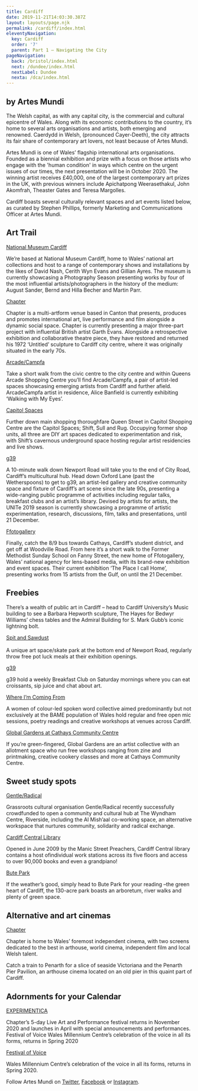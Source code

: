 ```yaml
---
title: Cardiff
date: 2019-11-21T14:03:30.387Z
layout: layouts/page.njk
permalink: /cardiff/index.html
eleventyNavigation:
  key: Cardiff
  order: '7'
  parent: Part 1 – Navigating the City
pageNavigation:
  back: /bristol/index.html
  next: /dundee/index.html
  nextLabel: Dundee
  nexta: /dca/index.html
---
```

## by Artes Mundi

The Welsh capital, as with any capital city, is the commercial and cultural epicentre of Wales. Along with its economic contributions to the country, it’s home to several arts organisations and artists, both emerging and renowned. Caerdydd in Welsh, (pronounced Cayer-Deeth), the city attracts its fair share of contemporary art lovers, not least because of Artes Mundi.

Artes Mundi is one of Wales’ flagship international arts organisations. Founded as a biennial exhibition and prize with a focus on those artists who engage with the &#39;human condition&#39; in ways which centre on the urgent issues of our times, the next presentation will be in October 2020. The winning artist receives £40,000, one of the largest contemporary art prizes in the UK, with previous winners include Apichatpong Weerasethakul, John Akomfrah, Theaster Gates and Teresa Margolles.

Cardiff boasts several culturally relevant spaces and art events listed below, as curated by Stephen Phillips, formerly Marketing and Communications Officer at Artes Mundi.

## Art Trail

[National Museum Cardiff](https://www.artrabbit.com/organisations/national-museum-cardiff)

We’re based at National Museum Cardiff, home to Wales’ national art collections and host to a range of contemporary shows and installations by the likes of David Nash, Cerith Wyn Evans and Gillian Ayres. The museum is currently showcasing a Photography Season presenting works by four of the most influential artists/photographers in the history of the medium: August Sander, Bernd and Hilla Becher and Martin Parr. 

[Chapter](https://www.artrabbit.com/organisations/chapter)

Chapter is a multi-artform venue based in Canton that presents, produces and promotes international art, live performance and film alongside a dynamic social space. Chapter is currently presenting a major three-part project with influential British artist Garth Evans. Alongside a retrospective exhibition and collaborative theatre piece, they have restored and returned his 1972 ‘Untitled’ sculpture to Cardiff city centre, where it was originally situated in the early 70s. 

[Arcade/Campfa](https://www.artrabbit.com/organisations/arcadecampfa)

Take a short walk from the civic centre to the city centre and within Queens Arcade Shopping Centre you’ll find Arcade/Campfa, a pair of artist-led spaces showcasing emerging artists from Cardiff and further afield. ArcadeCampfa artist in residence, Alice Banfield is currently exhibiting ‘Walking with My Eyes’. 

[Capitol Spaces](https://www.artrabbit.com/organisations/capitol-spaces)

Further down main shopping thoroughfare Queen Street in Capitol Shopping Centre are the Capitol Spaces; Shift, Sull and Rug. Occupying former shop units, all three are DIY art spaces dedicated to experimentation and risk, with Shift’s cavernous underground space hosting regular artist residencies and live shows.

[g39](https://www.artrabbit.com/organisations/g39)

A 10-minute walk down Newport Road will take you to the end of City Road, Cardiff’s multicultural hub. Head down Oxford Lane (past the Wetherspoons) to get to g39, an artist-led gallery and creative community space and fixture of Cardiff’s art scene since the late 90s, presenting a wide-ranging public programme of activities including regular talks, breakfast clubs and an artist’s library. Devised by artists for artists, the UNITe 2019 season is currently showcasing a programme of artistic experimentation, research, discussions, film, talks and presentations, until 21 December.

[Ffotogallery](https://www.artrabbit.com/organisations/ffotogallery)

Finally, catch the 8/9 bus towards Cathays, Cardiff’s student district, and get off at Woodville Road. From here it’s a short walk to the Former Methodist Sunday School on Fanny Street, the new home of Ffotogallery, Wales’ national agency for lens-based media, with its brand-new exhibition and event spaces. Their current exhibition ‘The Place I call Home’, presenting works from 15 artists from the Gulf, on until the 21 December.  

## Freebies

There’s a wealth of public art in Cardiff – head to Cardiff University’s Music building to see a Barbara Hepworth sculpture, The Hayes for Bedwyr Williams’ chess tables and the Admiral Building for S. Mark Gubb’s iconic lightning bolt.

[Spit and Sawdust](https://www.facebook.com/spitandsawdust)\
\
A unique art space/skate park at the bottom end of Newport Road, regularly throw free pot luck meals at their exhibition openings.

[g39](https://www.artrabbit.com/organisations/g39)

g39 hold a weekly Breakfast Club on Saturday mornings where you can eat croissants, sip juice and chat about art.

[Where I’m Coming From](https://www.facebook.com/whereimcomingfrom/)

A women of colour-led spoken word collective aimed predominantly but not exclusively at the BAME population of Wales hold regular and free open mic sessions, poetry readings and creative workshops at venues across Cardiff. 

[Global Gardens at Cathays Community Centre](https://www.globalgardensproject.co.uk/)

If you’re green-fingered, Global Gardens are an artist collective with an allotment space who run free workshops ranging from zine and printmaking, creative cookery classes and more at Cathays Community Centre.

## Sweet study spots

[Gentle/Radical](https://www.artrabbit.com/organisations/gentleradical)

Grassroots cultural organisation Gentle/Radical recently successfully crowdfunded to open a community and cultural hub at The Wyndham Centre, Riverside, including the Al Mish’aal co-working space, an alternative workspace that nurtures community, solidarity and radical exchange. 

[Cardiff Central Library](https://www.visitcardiff.com/entertainment/cardiff-central-library/)

Opened in June 2009 by the Manic Street Preachers, Cardiff Central library contains a host ofindividual work stations across its five floors and access to over 90,000 books and even a grandpiano!

[Bute Park](http://bute-park.com/)

If the weather’s good, simply head to Bute Park for your reading –the green heart of Cardiff, the 130-acre park boasts an arboretum, river walks and plenty of green space.

## Alternative and art cinemas

[Chapter](https://www.artrabbit.com/organisations/chapter)

Chapter is home to Wales’ foremost independent cinema, with two screens dedicated to the best in arthouse, world cinema, independent film and local Welsh talent. 

Catch a train to Penarth for a slice of seaside Victoriana and the Penarth Pier Pavilion, an arthouse cinema located on an old pier in this quaint part of Cardiff.

## Adornments for your Calendar

[EXPERIMENTICA](https://www.facebook.com/experimenticafestival/)

Chapter’s 5-day Live Art and Performance festival returns in November 2020 and launches in April with special announcements and performances. Festival of Voice Wales Millennium Centre’s celebration of the voice in all its forms, returns in Spring 2020

[Festival of Voice](https://www.artrabbit.com/organisations/festival-of-voice)

Wales Millennium Centre’s celebration of the voice in all its forms, returns in Spring 2020.

Follow Artes Mundi on [Twitter](http://twitter.com/@ArtesMundi), [Facebook](https://www.facebook.com/artesmundi/) or [Instagram](http://instagram.com/@ArtesMundi).
